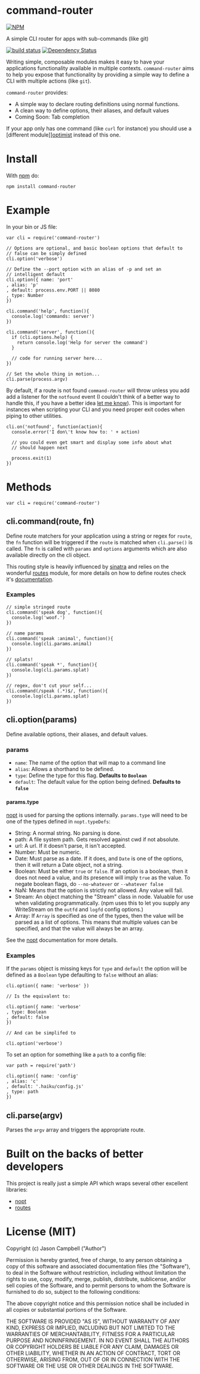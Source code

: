 
# command-router

[![NPM](https://nodei.co/npm/command-router.png)](https://nodei.co/npm/command-router/)

A simple CLI router for apps with sub-commands (like git)

[![build status](https://secure.travis-ci.org/jxson/command-router.png)](http://travis-ci.org/jxson/command-router) [![Dependency Status](https://david-dm.org/jxson/command-router.png)](https://david-dm.org/jxson/command-router)

Writing simple, composable modules makes it easy to have your applications functionality available in multiple contexts. `command-router` aims to help you expose that functionality by providing a simple way to define a CLI with multiple actions (like `git`).

`command-router` provides:

* A simple way to declare routing definitions using normal functions.
* A clean way to define options, their aliases, and default values
* Coming Soon: Tab completion

If your app only has one command (like `curl` for instance) you should use a [different module]][optimist] instead of this one.

# Install

With [npm][npm] do:

    npm install command-router

# Example

In your bin or JS file:

    var cli = require('command-router')

    // Options are optional, and basic boolean options that default to
    // false can be simply defined
    cli.option('verbose')

    // Define the --port option with an alias of -p and set an
    // intelligent default
    cli.option({ name: 'port'
    , alias: 'p'
    , default: process.env.PORT || 8080
    , type: Number
    })

    cli.command('help', function(){
      console.log('commands: server')
    })

    cli.command('server', function(){
      if (cli.options.help) {
        return console.log('Help for server the command')
      }

      // code for running server here...
    })

    // Set the whole thing in motion...
    cli.parse(process.argv)

By default, if a route is not found `command-router` will throw unless you add add a listener for the `notfound` event (I couldn't think of a better way to handle this, if you have a better idea [let me know][issues]). This is important for instances when scripting your CLI and you need proper exit codes when piping to other utilities.

    cli.on('notfound', function(action){
      console.error('I don\'t know how to: ' + action)

      // you could even get smart and display some info about what
      // should happen next

      process.exit(1)
    })


# Methods

    var cli = require('command-router')

## cli.command(route, fn)

Define route matchers for your application using a string or regex for `route`, the `fn` function will be triggered if the `route` is matched when `cli.parse()` is called. The `fn` is called with `params` and `options` arguments which are also available directly on the cli object.

This routing style is heavily influenced by [sinatra][sinatra] and relies on the wonderful [routes][routes] module, for more details on how to define routes check it's [documentation][routes].

### Examples

    // simple stringed route
    cli.command('speak dog', function(){
      console.log('woof.')
    })

    // name params
    cli.command('speak :animal', function(){
      console.log(cli.params.animal)
    })

    // splats!
    cli.command('speak *', function(){
      console.log(cli.params.splat)
    })

    // regex, don't cut your self...
    cli.command(/speak (.*)$/, function(){
      console.log(cli.params.splat)
    })

## cli.option(params)

Define available options, their aliases, and default values.

### params

* `name`: The name of the option that will map to a command line
* `alias`: Allows a shorthand to be defined.
* `type`: Define the type for this flag. **Defaults to `Boolean`**
* `default`: The default value for the option being defined. **Defaults to `false`**

#### params.type

[nopt][nopt] is used for parsing the options internally. `params.type` will need to be one of the types defined in `nopt.typeDefs`:

* String: A normal string.  No parsing is done.
* path: A file system path.  Gets resolved against cwd if not absolute.
* url: A url.  If it doesn't parse, it isn't accepted.
* Number: Must be numeric.
* Date: Must parse as a date. If it does, and `Date` is one of the options,
  then it will return a Date object, not a string.
* Boolean: Must be either `true` or `false`.  If an option is a boolean,
  then it does not need a value, and its presence will imply `true` as
  the value.  To negate boolean flags, do `--no-whatever` or `--whatever
  false`
* NaN: Means that the option is strictly not allowed.  Any value will
  fail.
* Stream: An object matching the "Stream" class in node.  Valuable
  for use when validating programmatically.  (npm uses this to let you
  supply any WriteStream on the `outfd` and `logfd` config options.)
* Array: If `Array` is specified as one of the types, then the value
  will be parsed as a list of options.  This means that multiple values
  can be specified, and that the value will always be an array.

See the [nopt][nopt] documentation for more details.

### Examples

If the `params` object is missing keys for `type` and `default` the option will be defined as a `Boolean` type defaulting to `false` without an alias:

    cli.option({ name: 'verbose' })

    // Is the equivalent to:

    cli.option({ name: 'verbose'
    , type: Boolean
    , default: false
    })

    // And can be simplifed to

    cli.option('verbose')

To set an option for something like a `path` to a config file:

    var path = require('path')

    cli.option({ name: 'config'
    , alias: 'c'
    , default: '.haiku/config.js'
    , type: path
    })

## cli.parse(argv)

Parses the `argv` array and triggers the appropriate route.

# Built on the backs of better developers

This project is really just a simple API which wraps several other excellent libraries:

* [nopt][nopt]
* [routes][routes]

# License (MIT)

Copyright (c) Jason Campbell ("Author")

Permission is hereby granted, free of charge, to any person obtaining a copy of this software and associated documentation files (the "Software"), to deal in the Software without restriction, including without limitation the rights to use, copy, modify, merge, publish, distribute, sublicense, and/or sell copies of the Software, and to permit persons to whom the Software is furnished to do so, subject to the following conditions:

The above copyright notice and this permission notice shall be included in all copies or substantial portions of the Software.

THE SOFTWARE IS PROVIDED "AS IS", WITHOUT WARRANTY OF ANY KIND, EXPRESS OR IMPLIED, INCLUDING BUT NOT LIMITED TO THE WARRANTIES OF MERCHANTABILITY, FITNESS FOR A PARTICULAR PURPOSE AND NONINFRINGEMENT. IN NO EVENT SHALL THE AUTHORS OR COPYRIGHT HOLDERS BE LIABLE FOR ANY CLAIM, DAMAGES OR OTHER LIABILITY, WHETHER IN AN ACTION OF CONTRACT, TORT OR OTHERWISE, ARISING FROM, OUT OF OR IN CONNECTION WITH THE SOFTWARE OR THE USE OR OTHER DEALINGS IN THE SOFTWARE.

[npm]: http://npmjs.org
[optimist]: https://npmjs.org/package/optimist
[issues]: https://github.com/jxson/command-router/issues
[routes]: https://npmjs.org/package/routes
[sinatra]: http://www.sinatrarb.com
[nopt]: https://npmjs.org/package/nopt
